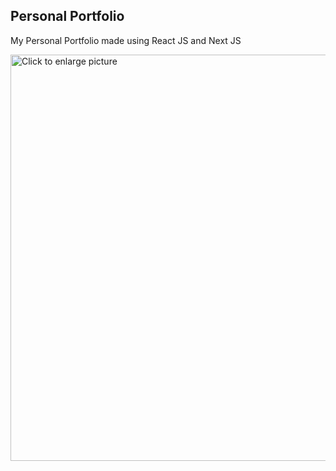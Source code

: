 ## Personal Portfolio

My Personal Portfolio made using React JS and Next JS

<a href="https://drive.google.com/uc?export=view&id=1xdzkot-4edxoyycG_mER7OkCKIEO-D6H"><img src="https://drive.google.com/uc?export=view&id=1xdzkot-4edxoyycG_mER7OkCKIEO-D6H" style="width: 650px; max-width: 100%; height: auto" title="Click to enlarge picture" />

